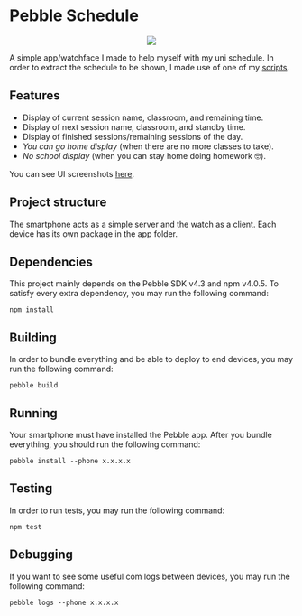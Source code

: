 Pebble Schedule
==========

<p align="center">
   <img src="https://user-images.githubusercontent.com/10622989/28222664-1ac18fe6-688e-11e7-9d4f-35c067d47089.gif">
</p>

A simple app/watchface I made to help myself with my uni schedule.
In order to extract the schedule to be shown, I made use of one of my [scripts](https://github.com/ramomar/siase-schedule-scraper).


## Features
- Display of current session name, classroom, and remaining time.
- Display of next session name, classroom, and standby time.
- Display of finished sessions/remaining sessions of the day.
- _You can go home display_ (when there are no more classes to take).
- _No school display_ (when you can stay home doing homework 🤓).

You can see UI screenshots [here](https://github.com/ramomar/pebble-schedule/issues/1).

## Project structure
The smartphone acts as a simple server and the watch as a client. Each device has its own package in the app folder.

## Dependencies
This project mainly depends on the Pebble SDK v4.3 and npm v4.0.5.
To satisfy every extra dependency, you may run the following command:

`npm install`

## Building
In order to bundle everything and be able to deploy to end devices, you may run the following command:

`pebble build`

## Running
Your smartphone must have installed the Pebble app. After you bundle everything, you should run the following command:

`pebble install --phone x.x.x.x`

## Testing
In order to run tests, you may run the following command: 

`npm test`

## Debugging
If you want to see some useful com logs between devices, you may run the following command:

`pebble logs --phone x.x.x.x`
